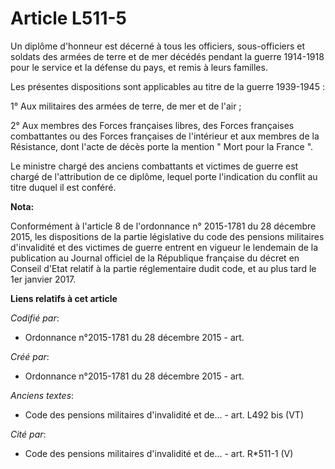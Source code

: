 # Article L511-5

Un diplôme d'honneur est décerné à tous les officiers, sous-officiers et soldats des armées de terre et de mer décédés
pendant la guerre 1914-1918 pour le service et la défense du pays, et remis à leurs familles.

Les présentes dispositions sont applicables au titre de la guerre 1939-1945 :

1° Aux militaires des armées de terre, de mer et de l'air ;

2° Aux membres des Forces françaises libres, des Forces françaises combattantes ou des Forces françaises de l'intérieur et
aux membres de la Résistance, dont l'acte de décès porte la mention " Mort pour la France ".

Le ministre chargé des anciens combattants et victimes de guerre est chargé de l'attribution de ce diplôme, lequel porte
l'indication du conflit au titre duquel il est conféré.

**Nota:**

Conformément à l'article 8 de l'ordonnance n° 2015-1781 du 28 décembre 2015, les dispositions de la partie législative du
code des pensions militaires d'invalidité et des victimes de guerre entrent en vigueur le lendemain de la publication au
Journal officiel de la République française du décret en Conseil d'Etat relatif à la partie réglementaire dudit code, et au
plus tard le 1er janvier 2017.

**Liens relatifs à cet article**

_Codifié par_:

  - Ordonnance n°2015-1781 du 28 décembre 2015 - art.

_Créé par_:

  - Ordonnance n°2015-1781 du 28 décembre 2015 - art.

_Anciens textes_:

  - Code des pensions militaires d'invalidité et de... - art. L492 bis (VT)

_Cité par_:

  - Code des pensions militaires d'invalidité et de... - art. R*511-1 (V)
